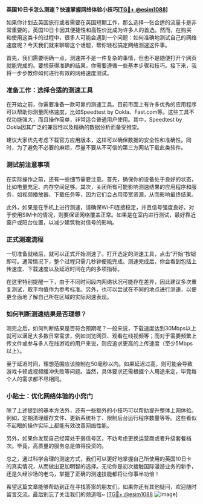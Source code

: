 **英国10日卡怎么测速？快速掌握网络体验小技巧[[TG💪+ @esim1088](https://t.me/s/esim1088)]**

如果你计划去英国旅行或者需要在英国短期工作，那么选择一张合适的流量卡是非常重要的。英国10日卡因其便捷性和高性价比成为许多人的首选。然而，在购买和使用这类卡的过程中，很多人可能会遇到一个问题：如何准确地测试自己的网络速度呢？今天我们就来聊聊这个话题，帮你轻松搞定网络测速这件事。

首先，我们需要明确一点，测速并不是一件复杂的事情，但也不是随便打开个网页就能完成的。要想获得准确的结果，你需要遵循一些基本步骤和技巧。接下来，我将一步步教你如何进行有效的网络速度测试。

### 准备工作：选择合适的测速工具

在开始之前，你需要准备一款可靠的测速工具。目前市面上有许多优秀的应用程序可以帮助你测量网络速度，比如Speedtest by Ookla、Fast.com等。这些工具不仅功能强大，而且操作简单，非常适合普通用户使用。其中，Speedtest by Ookla因其广泛的兼容性以及精确的数据分析而备受推崇。

建议大家优先考虑下载官方应用版本，这样可以确保数据的安全性和准确性。同时，为了避免不必要的麻烦，尽量不要从不可信的第三方网站下载此类软件。

### 测试前注意事项

在实际操作之前，还有一些细节需要注意。首先，确保你的设备处于良好的状态，比如电量充足、内存空间足够。其次，关闭所有可能影响测速结果的应用程序和服务，如视频播放器、下载任务等，因为它们会占用带宽资源，从而影响最终结果。

此外，如果是在手机上进行测速，请确保Wi-Fi连接稳定，并且信号强度良好。对于使用SIM卡的情况，则要保证网络覆盖正常。如果是在室内进行测试，最好靠近窗户或阳台位置，以减少建筑物对信号的影响。

### 正式测速流程

一切准备就绪后，就可以正式开始测速了。打开选定的测速工具，点击“开始”按钮即可。通常情况下，整个过程只需几秒钟便能完成。测速完成后，你会看到包括上传速度、下载速度以及延迟时间在内的多项指标。

在这里特别提醒一下，由于不同时间段内网络状况可能存在差异，因此建议多次重复测试，取平均值作为参考标准。另外，也可以尝试在不同的地点进行测速，以便更全面地了解自己所在区域的实际网速表现。

### 如何判断测速结果是否理想？

测完之后，如何判断结果是否符合预期呢？一般来说，下载速度达到30Mbps以上就可以满足大多数日常需求，例如浏览网页、观看在线视频等；而对于需要频繁上传文件或参与多人在线游戏的用户来说，则应追求更高的上传速度（至少5Mbps以上）。

至于延迟时间，理想范围应该控制在50毫秒以内。如果延迟过高，则可能会导致游戏卡顿或视频缓冲失败等问题。当然，具体要求还需根据个人用途来定，毕竟每个人的需求都不尽相同。

### 小贴士：优化网络体验的小窍门

除了上述提到的基本方法外，还有一些额外的小技巧可以帮助提升整体上网体验。例如，定期清理缓存文件、更新系统补丁、限制后台运行程序数量等等。这些看似不起眼的操作实际上都能有效改善网络性能。

另外，如果你发现自己经常处于弱信号区，不妨考虑更换运营商或者升级套餐档次。毕竟，高质量的服务总是值得投资的。

总之，通过科学合理的测速方式，我们可以更好地掌握自己所使用的英国10日卡的真实情况，从而做出更加明智的选择。无论你是初次接触国际漫游业务的新手，还是久经沙场的老鸟，掌握了正确的测速技能都将让你事半功倍！

希望这篇文章能够帮助到正在寻找答案的朋友们。如果你还有其他疑问，欢迎随时留言交流。最后别忘了关注我们的频道哦~ [[TG💪+ @esim1088](https://t.me/s/esim1088) ![Image](https://i.postimg.cc/4NQfJmqS/Snipaste-2025-05-13-00-14-12.png)]